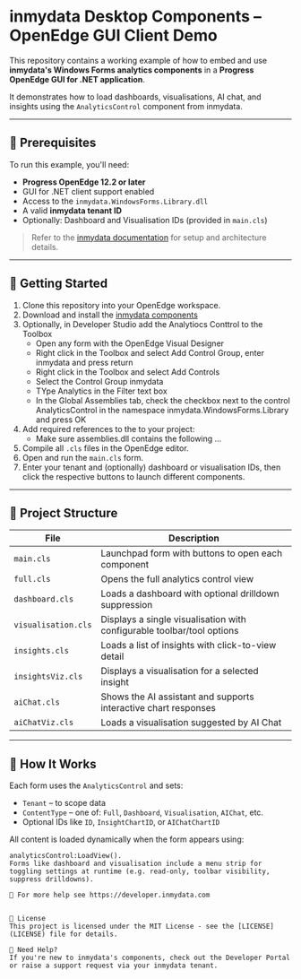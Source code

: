 # inmydata Desktop Components – OpenEdge GUI Client Demo

This repository contains a working example of how to embed and use **inmydata's Windows Forms analytics components** in a **Progress OpenEdge GUI for .NET application**.

It demonstrates how to load dashboards, visualisations, AI chat, and insights using the `AnalyticsControl` component from inmydata.

---

## 🔧 Prerequisites

To run this example, you'll need:

- **Progress OpenEdge 12.2 or later**
- GUI for .NET client support enabled
- Access to the `inmydata.WindowsForms.Library.dll`
- A valid **inmydata tenant ID**
- Optionally: Dashboard and Visualisation IDs (provided in `main.cls`)

> Refer to the [inmydata documentation](https://developer.inmydata.com/support/solutions/articles/36000552424) for setup and architecture details.

---

## 🚀 Getting Started

1. Clone this repository into your OpenEdge workspace.
2. Download and install the [inmydata components](https://download.inmydata.ai/inmydata.WindowsForms.Installer.msi) 
3. Optionally, in Developer Studio add the Analytiocs Conttrol to the Toolbox
   - Open any form with the OpenEdge Visual Designer
   - Right click in the Toolbox and select Add Control Group, enter inmydata and press return
   - Right click in the Toolbox and select Add Controls
   - Select the Control Group inmydata
   - TYpe Analytics in the Filter text box
   - In the Global Assemblies tab, check the checkbox next to the control AnalyticsControl in the namespace inmydata.WindowsForms.Library and press OK
3. Add required references to the to your project:
   - Make sure assemblies.dll contains the following ...
	<assembly name="inmydata.WindowsForms.Library, Version=1.0.0.0, Culture=neutral, PublicKeyToken=356852478171bdea"/>
    <assembly name="Microsoft.VisualBasic, Version=10.0.0.0, Culture=neutral, PublicKeyToken=b03f5f7f11d50a3a"/>
    <assembly name="Microsoft.InteropFormTools, Version=1.0.0.0, Culture=neutral, PublicKeyToken=b03f5f7f11d50a3a"/>
    <assembly name="Microsoft.Web.WebView2.WinForms, Version=1.0.2849.39, Culture=neutral, PublicKeyToken=2a8ab48044d2601e"/>
    <assembly name="Microsoft.Web.WebView2.Core, Version=1.0.2849.39, Culture=neutral, PublicKeyToken=2a8ab48044d2601e"/>
    <assembly name="System.Web.Extensions, Version=4.0.0.0, Culture=neutral, PublicKeyToken=31bf3856ad364e35"/>
4. Compile all `.cls` files in the OpenEdge editor.
5. Open and run the `main.cls` form.
6. Enter your tenant and (optionally) dashboard or visualisation IDs, then click the respective buttons to launch different components.

---

## 📂 Project Structure

| File | Description |
|------|-------------|
| `main.cls` | Launchpad form with buttons to open each component |
| `full.cls` | Opens the full analytics control view |
| `dashboard.cls` | Loads a dashboard with optional drilldown suppression |
| `visualisation.cls` | Displays a single visualisation with configurable toolbar/tool options |
| `insights.cls` | Loads a list of insights with click-to-view detail |
| `insightsViz.cls` | Displays a visualisation for a selected insight |
| `aiChat.cls` | Shows the AI assistant and supports interactive chart responses |
| `aiChatViz.cls` | Loads a visualisation suggested by AI Chat |

---

## 🧠 How It Works

Each form uses the `AnalyticsControl` and sets:

- `Tenant` – to scope data
- `ContentType` – one of: `Full`, `Dashboard`, `Visualisation`, `AIChat`, etc.
- Optional IDs like `ID`, `InsightChartID`, or `AIChatChartID`

All content is loaded dynamically when the form appears using:
```abl
analyticsControl:LoadView().
Forms like dashboard and visualisation include a menu strip for toggling settings at runtime (e.g. read-only, toolbar visibility, suppress drilldowns).

📌 For more help see https://developer.inmydata.com


📝 License
This project is licensed under the MIT License - see the [LICENSE](LICENSE) file for details.

🙋 Need Help?
If you're new to inmydata's components, check out the Developer Portal or raise a support request via your inmydata tenant.
